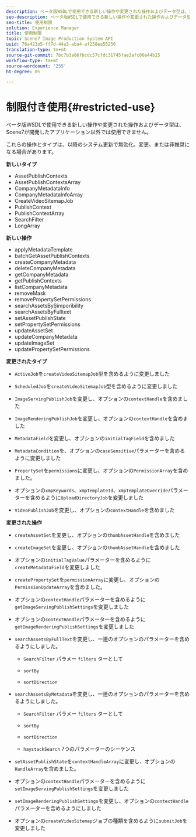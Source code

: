 ```yaml
---
description: ベータ版WSDLで使用できる新しい操作や変更された操作およびデータ型は、Scene7が開発したアプリケーション以外では使用できません。
seo-description: ベータ版WSDLで使用できる新しい操作や変更された操作およびデータ型は、Scene7が開発したアプリケーション以外では使用できません。
seo-title: 使用制限
solution: Experience Manager
title: 使用制限
topic: Scene7 Image Production System API
uuid: 76a423e5-ff7d-44a3-aba4-af258ea55256
translation-type: tm+mt
source-git-commit: 7bc7b3a86fbcdc57cfdc31745fae3afc06e44b15
workflow-type: tm+mt
source-wordcount: '255'
ht-degree: 0%

---
```



# 制限付き使用{#restricted-use}

ベータ版WSDLで使用できる新しい操作や変更された操作およびデータ型は、Scene7が開発したアプリケーション以外では使用できません。

これらの操作とタイプは、以降のシステム更新で無効化、変更、または非推奨になる場合があります。

**新しいタイプ**

* AssetPublishContexts
* AssetPublishContextsArray
* CompanyMetadataInfo
* CompanyMetadataInfoArray
* CreateVideoSitemapJob
* PublishContext
* PublishContextArray
* SearchFilter
* LongArray

**新しい操作**

* applyMetadataTemplate
* batchGetAssetPublishContexts
* createCompanyMetadata
* deleteCompanyMetadata
* getCompanyMetadata
* getPublishContexts
* listCompanyMetadata
* removeMask
* removePropertySetPermissions
* searchAssetsBySimporibility
* searchAssetsByFulltext
* setAssetPublishState
* setPropertySetPermissions
* updateAssetSet
* updateCompanyMetadata
* updateImageSet
* updatePropertySetPermissions

**変更されたタイプ**

* `ActiveJob`を`createVideoSitemapJob`型を含めるように変更しました

* `ScheduledJob`を`createVideoSitemapJob`型を含めるように変更しました

* `ImageServingPublishJob`を変更し、オプションの`contextHandle`を含めました

* `ImageRenderingPublishJob`を変更し、オプションの`contextHandle`を含めました

* `MetadataField`を変更し、オプションの`initialTagField`を含めました

* `MetadataCondition`を、オプションの`caseSensitive`パラメーターを含めるように変更しました

* `PropertySet`を`permissions`に変更し、オプションの`PermissionArray`を含めました。

* オプションの`xmpKeywords`、`xmpTemplateId`、`xmpTemplateOverride`パラメーターを含めるように`UploadDirectoryJob`を変更しました

* `VideoPublishJob`を変更し、オプションの`contextHandle`を含めました

**変更された操作**

* `createAssetSet`を変更し、オプションの`thumbAssetHandle`を含めました

* `createImageSet`を変更し、オプションの`thumbAssetHandle`を含めました

* オプションの`initialTagValue`パラメーターを含めるように`createMetadataField`を変更しました

* `createPropertySet`を`permissionArray`に変更し、オプションの`PermissionUpdateArray`を含めました。

* オプションの`contextHandle`パラメーターを含めるように`getImageServingPublishSettings`を変更しました

* オプションの`contextHandle`パラメーターを含めるように`getImageRenderingPublishSettings`を変更しました

* `searchAssetsByFullText`を変更し、一連のオプションのパラメーターを含めるようにしました。

   * `SearchFilter` パラメー `filters` ターとして

   * `sortBy`
   * `sortDirection`

* `searchAssetsByMetadata`を変更し、一連のオプションのパラメーターを含めるようにしました。

   * `SearchFilter` パラメー `filters` ターとして

   * `sortBy`
   * `sortDirection`
   * `haystackSearch` 7つのパラメーターのシーケンス

* `setAssetPublishState`を`contextHandleArray`に変更し、オプションの`HandleArray`を含めました。

* オプションの`contextHandle`パラメーターを含めるように`setImageServingPublishSettings`を変更しました

* `setImageRenderingPublishSettings`を変更し、オプションの`contextHandle`パラメーターを含めるようにしました

* オプションの`createVideoSitemap`ジョブの種類を含めるように`submitJob`を変更しました


